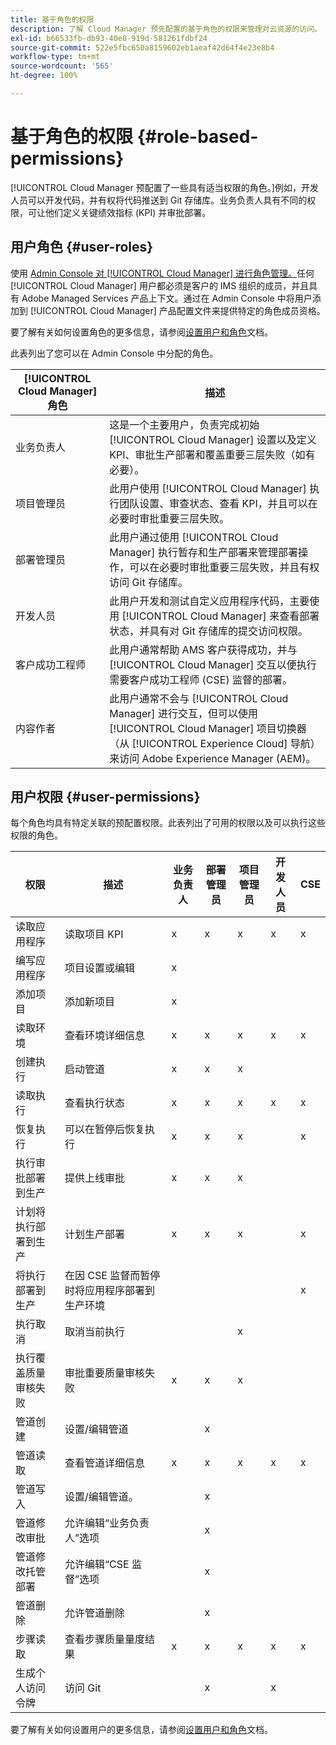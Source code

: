 ```yaml
---
title: 基于角色的权限
description: 了解 Cloud Manager 预先配置的基于角色的权限来管理对云资源的访问。
exl-id: b66533fb-db93-40e8-919d-581261fdbf24
source-git-commit: 522e5fbc650a8159602eb1aeaf42d64f4e23e8b4
workflow-type: tm+mt
source-wordcount: '565'
ht-degree: 100%

---
```



# 基于角色的权限 {#role-based-permissions}

[!UICONTROL Cloud Manager 预配置了一些具有适当权限的角色。]例如，开发人员可以开发代码，并有权将代码推送到 Git 存储库。业务负责人具有不同的权限，可让他们定义关键绩效指标 (KPI) 并审批部署。

## 用户角色 {#user-roles}

使用 [Admin Console 对 [!UICONTROL Cloud Manager] 进行角色管理。](https://helpx.adobe.com/cn/enterprise/using/admin-console.html)任何 [!UICONTROL Cloud Manager] 用户都必须是客户的 IMS 组织的成员，并且具有 Adobe Managed Services 产品上下文。通过在 Admin Console 中将用户添加到 [!UICONTROL Cloud Manager] 产品配置文件来提供特定的角色成员资格。

要了解有关如何设置角色的更多信息，请参阅[设置用户和角色](/help/requirements/users-and-roles.md)文档。

此表列出了您可以在 Admin Console 中分配的角色。

| [!UICONTROL Cloud Manager] 角色 | 描述 |
|---|---|
| 业务负责人 | 这是一个主要用户，负责完成初始 [!UICONTROL Cloud Manager] 设置以及定义 KPI、审批生产部署和覆盖重要三层失败（如有必要）。 |
| 项目管理员 | 此用户使用 [!UICONTROL Cloud Manager] 执行团队设置、审查状态、查看 KPI，并且可以在必要时审批重要三层失败。 |
| 部署管理员 | 此用户通过使用 [!UICONTROL Cloud Manager] 执行暂存和生产部署来管理部署操作，可以在必要时审批重要三层失败，并且有权访问 Git 存储库。 |
| 开发人员 | 此用户开发和测试自定义应用程序代码，主要使用 [!UICONTROL Cloud Manager] 来查看部署状态，并具有对 Git 存储库的提交访问权限。 |
| 客户成功工程师 | 此用户通常帮助 AMS 客户获得成功，并与 [!UICONTROL Cloud Manager] 交互以便执行需要客户成功工程师 (CSE) 监督的部署。 |
| 内容作者 | 此用户通常不会与 [!UICONTROL Cloud Manager] 进行交互，但可以使用 [!UICONTROL Cloud Manager] 项目切换器（从 [!UICONTROL Experience Cloud] 导航）来访问 Adobe Experience Manager (AEM)。 |

## 用户权限 {#user-permissions}

每个角色均具有特定关联的预配置权限。此表列出了可用的权限以及可以执行这些权限的角色。


| 权限 | 描述 | 业务负责人 | 部署管理员 | 项目管理员 | 开发人员 | CSE |
|--- |--- |--- |--- |--- |--- |--- |
| 读取应用程序 | 读取项目 KPI | x | x | x | x | x |
| 编写应用程序 | 项目设置或编辑 | x |  |  |  |  |
| 添加项目 | 添加新项目 | x |  |  |  |  |
| 读取环境 | 查看环境详细信息 | x | x | x | x | x |
| 创建执行 | 启动管道 | x | x | x |  |  |
| 读取执行 | 查看执行状态 | x | x | x | x | x |
| 恢复执行 | 可以在暂停后恢复执行 | x | x | x |  | x |
| 执行审批部署到生产 | 提供上线审批 | x | x | x |  |  |
| 计划将执行部署到生产 | 计划生产部署 | x | x | x |  | x |
| 将执行部署到生产 | 在因 CSE 监督而暂停时将应用程序部署到生产环境 |  |  |  |  | x |
| 执行取消 | 取消当前执行 |  |  | x |  |  |
| 执行覆盖质量审核失败 | 审批重要质量审核失败 | x | x | x |  |  |
| 管道创建 | 设置/编辑管道 |  | x |  |  |  |
| 管道读取 | 查看管道详细信息 | x | x | x | x | x |
| 管道写入 | 设置/编辑管道。 |  | x |  |  |  |
| 管道修改审批 | 允许编辑“业务负责人”选项 |  | x |  |  |  |
| 管道修改托管部署 | 允许编辑“CSE 监督”选项 |  | x |  |  |  |
| 管道删除 | 允许管道删除 |  | x |  |  |  |
| 步骤读取 | 查看步骤质量量度结果 | x | x | x | x | x |
| 生成个人访问令牌 | 访问 Git |  | x |  | x |  |

要了解有关如何设置用户的更多信息，请参阅[设置用户和角色](/help/requirements/users-and-roles.md)文档。
